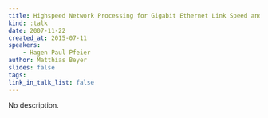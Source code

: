 ```yaml
---
title: Highspeed Network Processing for Gigabit Ethernet Link Speed and Beyond (a.k.a HNPfGELSaB)
kind: :talk
date: 2007-11-22
created_at: 2015-07-11
speakers:
    - Hagen Paul Pfeier
author: Matthias Beyer
slides: false
tags:
link_in_talk_list: false
---
```


No description.
